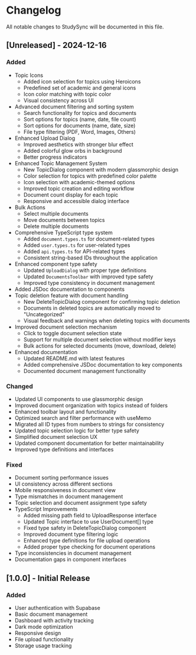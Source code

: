 # Changelog

All notable changes to StudySync will be documented in this file.

## [Unreleased] - 2024-12-16

### Added
- Topic Icons
  - Added icon selection for topics using Heroicons
  - Predefined set of academic and general icons
  - Icon color matching with topic color
  - Visual consistency across UI
- Advanced document filtering and sorting system
  - Search functionality for topics and documents
  - Sort options for topics (name, date, file count)
  - Sort options for documents (name, date, size)
  - File type filtering (PDF, Word, Images, Others)
- Enhanced Upload Dialog
  - Improved aesthetics with stronger blur effect
  - Added colorful glow orbs in background
  - Better progress indicators
- Enhanced Topic Management System
  - New TopicDialog component with modern glassmorphic design
  - Color selection for topics with predefined color palette
  - Icon selection with academic-themed options
  - Improved topic creation and editing workflow
  - Document count display for each topic
  - Responsive and accessible dialog interface
- Bulk Actions
  - Select multiple documents
  - Move documents between topics
  - Delete multiple documents
- Comprehensive TypeScript type system
  - Added `document.types.ts` for document-related types
  - Added `user.types.ts` for user-related types
  - Added `api.types.ts` for API-related types
  - Consistent string-based IDs throughout the application
- Enhanced component type safety
  - Updated `UploadDialog` with proper type definitions
  - Updated `DocumentsToolbar` with improved type safety
  - Improved type consistency in document management
- Added JSDoc documentation to components
- Topic deletion feature with document handling
  - New DeleteTopicDialog component for confirming topic deletion
  - Documents in deleted topics are automatically moved to "Uncategorized"
  - Visual feedback and warnings when deleting topics with documents
- Improved document selection mechanism
  - Click to toggle document selection state
  - Support for multiple document selection without modifier keys
  - Bulk actions for selected documents (move, download, delete)
- Enhanced documentation
  - Updated README.md with latest features
  - Added comprehensive JSDoc documentation to key components
  - Documented document management functionality

### Changed
- Updated UI components to use glassmorphic design
- Improved document organization with topics instead of folders
- Enhanced toolbar layout and functionality
- Optimized search and filter performance with useMemo
- Migrated all ID types from numbers to strings for consistency
- Updated topic selection logic for better type safety
- Simplified document selection UX
- Updated component documentation for better maintainability
- Improved type definitions and interfaces

### Fixed
- Document sorting performance issues
- UI consistency across different sections
- Mobile responsiveness in document view
- Type mismatches in document management
- Topic selection and document assignment type safety
- TypeScript Improvements
  - Added missing path field to UploadResponse interface
  - Updated Topic interface to use UserDocument[] type
  - Fixed type safety in DeleteTopicDialog component
  - Improved document type filtering logic
  - Enhanced type definitions for file upload operations
  - Added proper type checking for document operations
- Type inconsistencies in document management
- Documentation gaps in component interfaces

## [1.0.0] - Initial Release

### Added
- User authentication with Supabase
- Basic document management
- Dashboard with activity tracking
- Dark mode optimization
- Responsive design
- File upload functionality
- Storage usage tracking
